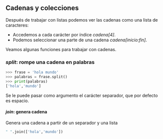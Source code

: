 ## Cadenas y colecciones

Después de trabajar con listas podemos ver las cadenas como una lista de caracteres:

* Accedemos a cada carácter por índice *cadena[4]*.
* Podemos seleccionar una parte de una cadena *cadena[inicio:fin]*.

Veamos algunas funciones para trabajar con cadenas.

### *split*: rompe una cadena en palabras

```python
>>> frase = 'hola mundo'
>>> palabras = frase.split()
>>> print(palabras)
['hola','mundo']
```
Se le puede pasar como argumento el carácter separador, que por defecto es espacio.

#### *join*: genera cadena

Genera una cadena a partir de un separador y una lista

```python
" ".join(['hola','mundo'])
```
